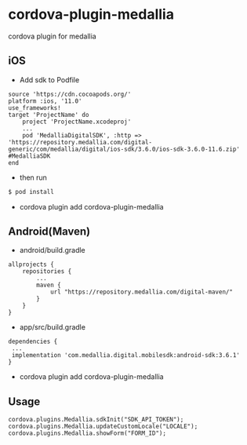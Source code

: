 # cordova-plugin-medallia
cordova plugin for medallia

## iOS
- Add sdk to Podfile

```shell script
source 'https://cdn.cocoapods.org/'
platform :ios, '11.0'
use_frameworks!
target 'ProjectName' do
	project 'ProjectName.xcodeproj'
	...
	pod 'MedalliaDigitalSDK', :http => 'https://repository.medallia.com/digital-generic/com/medallia/digital/ios-sdk/3.6.0/ios-sdk-3.6.0-11.6.zip' #MedalliaSDK
end
```

- then run

```sh
$ pod install
```

- cordova plugin add cordova-plugin-medallia

## Android(Maven)

- android/build.gradle
```shell script
allprojects {
    repositories {
        ...
        maven {
            url "https://repository.medallia.com/digital-maven/"
        }
    }
}
```
- app/src/build.gradle

```shell script
dependencies {
 ...
 implementation 'com.medallia.digital.mobilesdk:android-sdk:3.6.1'
}
```

- cordova plugin add cordova-plugin-medallia

## Usage

```shell script
cordova.plugins.Medallia.sdkInit("SDK_API_TOKEN");
cordova.plugins.Medallia.updateCustomLocale("LOCALE");
cordova.plugins.Medallia.showForm("FORM_ID");
```